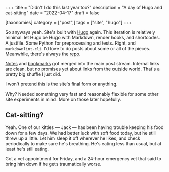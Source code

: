 +++
title = "Didn't I do this last year too?"
description = "A day of Hugo and cat-sitting"
date = "2022-04-17"
draft = false

[taxonomies]
category = ["post",]
tags = ["site", "hugo"]
+++

So anyways yeah. Site's built with [Hugo][hugo] again. This iteration is
relatively minimal: let Hugo be Hugo with Markdown, render hooks, and
shortcodes. A justfile. Some Python for preprocessing and tests. Right, and
`markdownlint-cli`. I'd love to do posts about some or all of the pieces.
Meanwhile, there's always the [repo][repo].

[Notes][notes] and [bookmarks][bookmarks] got merged into the main post stream.
Internal links are clean, but no promises yet about links from the outside
world. That's a pretty big shuffle I just did.

I won't pretend this is the site's final form or anything.

Why? Needed something very fast and reasonably flexible for some other site
experiments in mind. More on those later hopefully.

## Cat-sitting?

Yeah. One of our kitties — Jack — has been having trouble keeping his food down
for a few days. We had better luck with soft food today, but he still threw up
  a little. Let him sleep it off wherever he likes, and check periodically to
  make sure he's breathing. He's eating less than usual, but at least he's
  still eating.

Got a vet appointment for Friday, and a 24-hour emergency vet that said to
bring him down if he gets traumatically worse.

[hugo]: https://gohugo.io
[notes]: /category/note
[bookmarks]: /category/bookmark
[repo]: https://github.com/brianwisti/rgb-hugo
